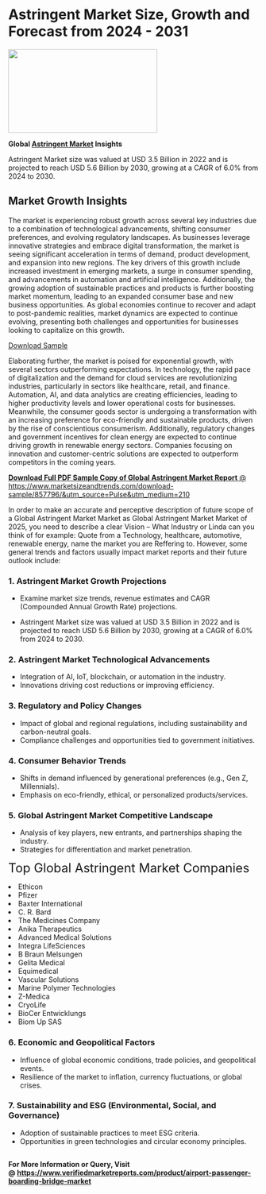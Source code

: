 <H1>Astringent Market Size, Growth and Forecast from 2024 - 2031</H1><img class="aligncenter size-medium wp-image-584254" src="https://thirdeyenews.in/wp-content/uploads/2024/09/Global-Market-Research-300x168.jpeg" alt="" width="300" height="168" /><p><strong>Global&nbsp;<a href="https://www.marketsizeandtrends.com/download-sample/857796/&amp;utm_source=Pulse&amp;utm_medium=210">Astringent Market</a> Insights</strong></p><p>Astringent Market size was valued at USD 3.5 Billion in 2022 and is projected to reach USD 5.6 Billion by 2030, growing at a CAGR of 6.0% from 2024 to 2030.</p><p><h2>Market Growth Insights</h2> <p>The market is experiencing robust growth across several key industries due to a combination of technological advancements, shifting consumer preferences, and evolving regulatory landscapes. As businesses leverage innovative strategies and embrace digital transformation, the market is seeing significant acceleration in terms of demand, product development, and expansion into new regions. The key drivers of this growth include increased investment in emerging markets, a surge in consumer spending, and advancements in automation and artificial intelligence. Additionally, the growing adoption of sustainable practices and products is further boosting market momentum, leading to an expanded consumer base and new business opportunities. As global economies continue to recover and adapt to post-pandemic realities, market dynamics are expected to continue evolving, presenting both challenges and opportunities for businesses looking to capitalize on this growth.</p> <p><a href="#">Download Sample</a></p> <p>Elaborating further, the market is poised for exponential growth, with several sectors outperforming expectations. In technology, the rapid pace of digitalization and the demand for cloud services are revolutionizing industries, particularly in sectors like healthcare, retail, and finance. Automation, AI, and data analytics are creating efficiencies, leading to higher productivity levels and lower operational costs for businesses. Meanwhile, the consumer goods sector is undergoing a transformation with an increasing preference for eco-friendly and sustainable products, driven by the rise of conscientious consumerism. Additionally, regulatory changes and government incentives for clean energy are expected to continue driving growth in renewable energy sectors. Companies focusing on innovation and customer-centric solutions are expected to outperform competitors in the coming years.</p> <p><a href="#"></p><p><span class=""><strong>Download Full PDF Sample Copy of Global Astringent Market Report</strong> @ <a href="https://www.marketsizeandtrends.com/download-sample/857796/&amp;utm_source=Pulse&amp;utm_medium=210" target="_blank">https://www.marketsizeandtrends.com/download-sample/857796/&amp;utm_source=Pulse&amp;utm_medium=210</a></span></p><p>In order to make an accurate and perceptive description of future scope of a Global&nbsp;Astringent Market Market as Global&nbsp;Astringent Market Market of 2025, you need to describe a clear Vision &ndash; What Industry or Linda can you think of for example: Quote from a Technology, healthcare, automotive, renewable energy, name the market you are Reffering to. However, some general trends and factors usually impact market reports and their future outlook include:</p><h3>1.&nbsp;<strong>Astringent Market Growth Projections</strong></h3><ul><li>Examine market size trends, revenue estimates and CAGR (Compounded Annual Growth Rate) projections.</li><li><p>Astringent Market size was valued at USD 3.5 Billion in 2022 and is projected to reach USD 5.6 Billion by 2030, growing at a CAGR of 6.0% from 2024 to 2030.</p></li></ul><h3>2.&nbsp;<strong>Astringent Market Technological Advancements</strong></h3><ul><li>Integration of AI, IoT, blockchain, or automation in the industry.</li><li>Innovations driving cost reductions or improving efficiency.</li></ul><h3>3.&nbsp;<strong>Regulatory and Policy Changes</strong></h3><ul><li>Impact of global and regional regulations, including sustainability and carbon-neutral goals.</li><li>Compliance challenges and opportunities tied to government initiatives.</li></ul><h3>4.&nbsp;<strong>Consumer Behavior Trends</strong></h3><ul><li>Shifts in demand influenced by generational preferences (e.g., Gen Z, Millennials).</li><li>Emphasis on eco-friendly, ethical, or personalized products/services.</li></ul><h3>5.&nbsp;<strong>Global Astringent Market Competitive Landscape</strong></h3><ul><li>Analysis of key players, new entrants, and partnerships shaping the industry.</li><li>Strategies for differentiation and market penetration.</li></ul><p data-pm-slice="1 1 []"><span style="color: inherit; font-family: inherit; font-size: 25px;">Top Global Astringent Market Companies</span></p><div class="" data-test-id=""><p><li>Ethicon</li><li> Pfizer</li><li> Baxter International</li><li> C. R. Bard</li><li> The Medicines Company</li><li> Anika Therapeutics</li><li> Advanced Medical Solutions</li><li> Integra LifeSciences</li><li> B Braun Melsungen</li><li> Gelita Medical</li><li> Equimedical</li><li> Vascular Solutions</li><li> Marine Polymer Technologies</li><li> Z-Medica</li><li> CryoLife</li><li> BioCer Entwicklungs</li><li> Biom Up SAS</li></p></div><h3>6.&nbsp;<strong>Economic and Geopolitical Factors</strong></h3><ul><li>Influence of global economic conditions, trade policies, and geopolitical events.</li><li>Resilience of the market to inflation, currency fluctuations, or global crises.</li></ul><h3>7.&nbsp;<strong>Sustainability and ESG (Environmental, Social, and Governance)</strong></h3><ul><li>Adoption of sustainable practices to meet ESG criteria.</li><li>Opportunities in green technologies and circular economy principles.</li></ul><h2><strong style="font-size: 14px;">For More Information or Query, Visit @&nbsp;</strong><a style="background-color: #ffffff; font-size: 14px;" href="https://www.marketsizeandtrends.com/report/astringent-market/" target="_blank">https://www.verifiedmarketreports.com/product/airport-passenger-boarding-bridge-market</a></h2>

